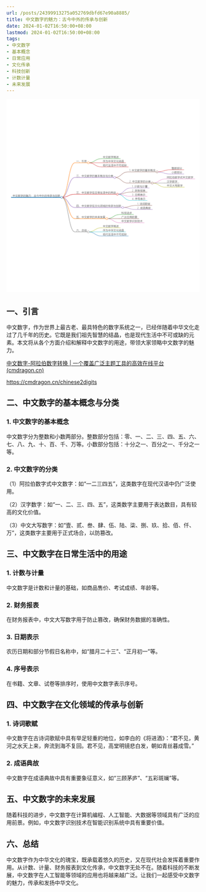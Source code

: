 ```yaml
---
url: /posts/24399913275a052769dbfd67e90a8885/
title: 中文数字的魅力：古今中外的传承与创新
date: 2024-01-02T16:50:00+08:00
lastmod: 2024-01-02T16:50:00+08:00
tags:
- 中文数字
- 基本概念
- 日常应用
- 文化传承
- 科技创新
- 计数计量
- 未来发展
---
```


<img src="/images/2024_02_03 17_33_34.png" title="2024_02_03 17_33_34.png" alt="2024_02_03 17_33_34.png"/>

## 一、引言

中文数字，作为世界上最古老、最具特色的数字系统之一，已经伴随着中华文化走过了几千年的历史。它既是我们祖先智慧的结晶，也是现代生活中不可或缺的元素。本文将从各个方面介绍和解释中文数字的用途，带领大家领略中文数字的魅力。

[中文数字-阿拉伯数字转换 | 一个覆盖广泛主题工具的高效在线平台(cmdragon.cn)](https://cmdragon.cn/chinese2digits)

https://cmdragon.cn/chinese2digits

## 二、中文数字的基本概念与分类

### 1. 中文数字的基本概念

中文数字分为整数和小数两部分。整数部分包括：零、一、二、三、四、五、六、七、八、九、十、百、千、万等。小数部分包括：十分之一、百分之一、千分之一等。

### 2. 中文数字的分类

（1）阿拉伯数字式中文数字：如“一二三四五”，这类数字在现代汉语中仍广泛使用。

（2）汉字数字：如“一、二、三、四、五”，这类数字主要用于表达数目，具有较高的文化价值。

（3）中文大写数字：如“壹、贰、叁、肆、伍、陆、柒、捌、玖、拾、佰、仟、万”，这类数字主要用于正式场合，以防篡改。

## 三、中文数字在日常生活中的用途

### 1. 计数与计量

中文数字是计数和计量的基础，如商品售价、考试成绩、年龄等。

### 2. 财务报表

在财务报表中，中文大写数字用于防止篡改，确保财务数据的准确性。

### 3. 日期表示

农历日期和部分节假日名称中，如“腊月二十三”、“正月初一”等。

### 4. 序号表示

在书籍、文章、试卷等排序时，使用中文数字表示序号。

## 四、中文数字在文化领域的传承与创新

### 1. 诗词歌赋

中文数字在古诗词歌赋中具有举足轻重的地位，如李白的《将进酒》：“君不见，黄河之水天上来，奔流到海不复回。君不见，高堂明镜悲白发，朝如青丝暮成雪。”

### 2. 成语典故

中文数字在成语典故中具有重要象征意义，如“三顾茅庐”、“五彩斑斓”等。

## 五、中文数字的未来发展

随着科技的进步，中文数字在计算机编程、人工智能、大数据等领域具有广泛的应用前景。例如，中文数字识别技术在智能识别系统中具有重要价值。

## 六、总结

中文数字作为中华文化的瑰宝，既承载着悠久的历史，又在现代社会发挥着重要作用。从计数、计量、财务报表到文化传承，中文数字无处不在。随着科技的不断发展，中文数字在人工智能等领域的应用也将越来越广泛。让我们一起感受中文数字的魅力，传承和发扬中华文化。
